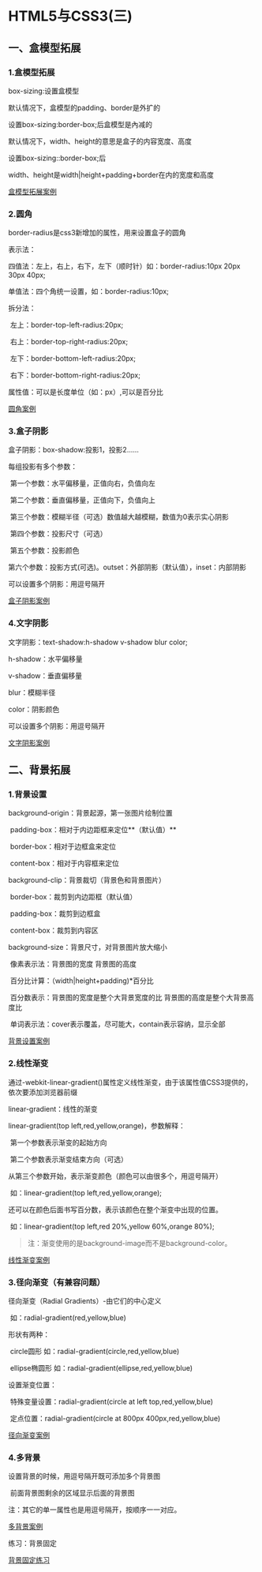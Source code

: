 # HTML5与CSS3(三)

## 一、盒模型拓展

### 1.盒模型拓展

box-sizing:设置盒模型

默认情况下，盒模型的padding、border是外扩的

设置box-sizing:border-box;后盒模型是內减的

默认情况下，width、height的意思是盒子的内容宽度、高度

设置box-sizing::border-box;后

width、height是width|height+padding+border在内的宽度和高度

[盒模型拓展案例](../code/12.HTML5与CSS3(三)/1.盒子模型拓展.html)

### 2.圆角

border-radius是css3新增加的属性，用来设置盒子的圆角

表示法：

四值法：左上，右上，右下，左下（顺时针）如：border-radius:10px 20px 30px 40px;

单值法：四个角统一设置，如：border-radius:10px;

拆分法：

​				左上：border-top-left-radius:20px;

​				右上：border-top-right-radius:20px;

​				左下：border-bottom-left-radius:20px;

​				右下：border-bottom-right-radius:20px;

属性值：可以是长度单位（如：px）,可以是百分比

[圆角案例](../code/12.HTML5与CSS3(三)/2.圆角.html)

### 3.盒子阴影

盒子阴影：box-shadow:投影1，投影2......

每组投影有多个参数：

​				第一个参数：水平偏移量，正值向右，负值向左

​				第二个参数：垂直偏移量，正值向下，负值向上

​				第三个参数：模糊半径（可选）数值越大越模糊，数值为0表示实心阴影

​				第四个参数：投影尺寸（可选）

​				第五个参数：投影颜色

​				第六个参数：投影方式(可选)。outset：外部阴影（默认值），inset：内部阴影

可以设置多个阴影：用逗号隔开

[盒子阴影案例](../code/12.HTML5与CSS3(三)/3.盒子阴影.html)

### 4.文字阴影

文字阴影：text-shadow:h-shadow v-shadow blur color;

h-shadow：水平偏移量

v-shadow：垂直偏移量

blur：模糊半径

color：阴影颜色

可以设置多个阴影：用逗号隔开

[文字阴影案例](../code/12.HTML5与CSS3(三)/4.文字阴影.html)

## 二、背景拓展

### 1.背景设置

background-origin：背景起源，第一张图片绘制位置

​		padding-box：相对于内边距框来定位**（默认值）**

​		border-box：相对于边框盒来定位

​		content-box：相对于内容框来定位

background-clip：背景裁切（背景色和背景图片）

​		border-box：裁剪到内边距框（默认值）

​		padding-box：裁剪到边框盒

​		content-box：裁剪到内容区

background-size：背景尺寸，对背景图片放大缩小

​		像素表示法：背景图的宽度 背景图的高度

​		百分比计算：（width|height+padding)*百分比

​		百分数表示：背景图的宽度是整个大背景宽度的比 背景图的高度是整个大背景高度比

​		单词表示法：cover表示覆盖，尽可能大，contain表示容纳，显示全部

[背景设置案例](../code/12.HTML5与CSS3(三)/5.背景设置.html)

### 2.线性渐变

通过-webkit-linear-gradient()属性定义线性渐变，由于该属性值CSS3提供的，依次要添加浏览器前缀

linear-gradient：线性的渐变

linear-gradient(top left,red,yellow,orange)，参数解释：

​		第一个参数表示渐变的起始方向

​		第二个参数表示渐变结束方向（可选）

从第三个参数开始，表示渐变颜色（颜色可以由很多个，用逗号隔开）

​		如：linear-gradient(top left,red,yellow,orange);

还可以在颜色后面书写百分数，表示该颜色在整个渐变中出现的位置。

​		如：linear-gradient(top left,red 20%,yellow 60%,orange 80%);

> 注：渐变使用的是background-image而不是background-color。

[线性渐变案例](../code/12.HTML5与CSS3(三)/6.线性渐变.html)

### 3.径向渐变（有兼容问题）

径向渐变（Radial Gradients）-由它们的中心定义

​		如：radial-gradient(red,yellow,blue)

形状有两种：

​		circle圆形 如：radial-gradient(circle,red,yellow,blue)

​		ellipse椭圆形 如：radial-gradient(ellipse,red,yellow,blue)

设置渐变位置：

​		特殊变量设置：radial-gradient(circle at left top,red,yellow,blue)

​		定点位置：radial-gradient(circle at 800px 400px,red,yellow,blue)

[径向渐变案例](../code/12.HTML5与CSS3(三)/7.径向渐变.html)

### 4.多背景

设置背景的时候，用逗号隔开既可添加多个背景图

​		前面背景图剩余的区域显示后面的背景图

注：其它的单一属性也是用逗号隔开，按顺序一一对应。

[多背景案例](../code/12.HTML5与CSS3(三)/9.多背景.html)

练习：背景固定

[背景固定练习](../code/12.HTML5与CSS3(三)/8.背景固定练习.html)



